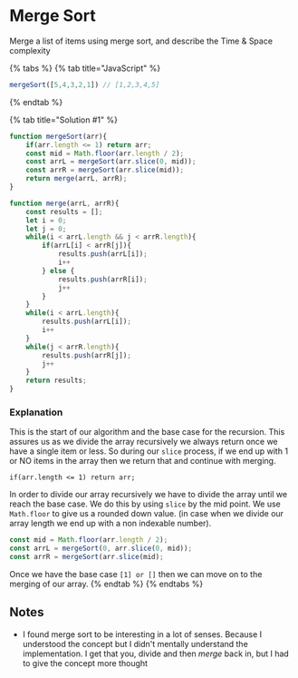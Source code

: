 # Merge Sort

Merge a list of items using merge sort, and describe the Time & Space complexity

{% tabs %}
{% tab title="JavaScript" %}
```javascript
mergeSort([5,4,3,2,1]) // [1,2,3,4,5]
```
{% endtab %}

{% tab title="Solution \#1" %}
```javascript
function mergeSort(arr){
    if(arr.length <= 1) return arr;
    const mid = Math.floor(arr.length / 2);
    const arrL = mergeSort(arr.slice(0, mid));
    const arrR = mergeSort(arr.slice(mid));
    return merge(arrL, arrR);
}

function merge(arrL, arrR){
    const results = [];
    let i = 0;
    let j = 0;
    while(i < arrL.length && j < arrR.length){
        if(arrL[i] < arrR[j]){
            results.push(arrL[i]);
            i++
        } else {
            results.push(arrR[i]);
            j++
        }
    }
    while(i < arrL.length){
        results.push(arrL[i]);
        i++
    }
    while(j < arrR.length){
        results.push(arrR[j]);
        j++
    }
    return results;
}
```

### Explanation

This is the start of our algorithm and the base case for the recursion. This assures us as we divide the array recursively we always return once we have a single item or less. So during our `slice` process, if we end up with 1 or NO items in the array then we return that and continue with merging. 

```text
if(arr.length <= 1) return arr;
```

In order to divide our array recursively we have to divide the array until we reach the base case. We do this by using `slice` by the mid point. We use `Math.floor` to give us a rounded down value. \(in case when we divide our array length we end up with a non indexable number\). 

```javascript
const mid = Math.floor(arr.length / 2);
const arrL = mergeSort(0, arr.slice(0, mid));
const arrR = mergeSort(arr.slice(mid);
```

Once we have the base case `[1] or []` then we can move on to the merging of our array.
{% endtab %}
{% endtabs %}

## Notes

* I found merge sort to be interesting in a lot of senses. Because I understood the concept but I didn't mentally understand the implementation. I get that you, divide and then _merge_ back in, but I had to give the concept more thought

